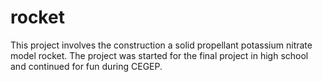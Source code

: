 # rocket

This project involves the construction a solid propellant potassium nitrate model rocket. The project was started for the final project in high school and continued for fun during CEGEP.
